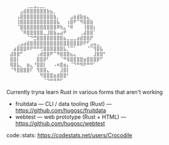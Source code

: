 ```
⠀⠀⠀⠀⠀⠀⢀⣀⣠⣀⣀⡀⠀⠀⠀⠀⠀⠀⠀⠀⠀⠀⠀⠀⠀⠀⠀⠀⠀⠀
⠀⠀⠀⠀⣠⣾⣿⣿⣿⣿⣿⣿⣷⣦⡀⠀⠀⠀⠀⠀⠀⠀⠀⠀⠀⠀⠀⠀⠀⠀
⠀⠀⠀⢠⣿⣿⣿⣿⣿⣿⣿⣿⣿⣿⣷⡀⠀⠀⠀⣠⣶⣾⣷⣶⣄⠀⠀⠀⠀⠀
⠀⠀⠀⢸⣿⣿⣿⣿⣿⣿⣿⣿⣿⣿⣿⣧⠀⠀⢰⣿⠟⠉⠻⣿⣿⣷⠀⠀⠀⠀
⠀⠀⠀⠈⣿⣿⣿⣿⣿⣿⣿⣿⣿⣿⣿⠿⢷⣄⠘⠿⠀⠀⠀⢸⣿⣿⡆⠀⠀⠀
⠀⠀⠀⠀⠈⠿⣿⣿⣿⣿⣿⣀⣸⣿⣷⣤⣴⠟⠀⠀⠀⠀⢀⣼⣿⣿⠁⠀⠀⠀
⠀⠀⠀⠀⠀⠀⠈⠙⣛⣿⣿⣿⣿⣿⣿⣿⣿⣦⣀⣀⣀⣴⣾⣿⣿⡟⠀⠀⠀⠀
⠀⠀⠀⢀⣠⣴⣾⣿⣿⣿⣿⣿⣿⣿⣿⣿⣿⣿⣿⣿⣿⣿⡿⠟⠋⣠⣤⣀⠀⠀
⠀⠀⣴⣿⣿⣿⠿⠟⠛⠛⢛⣿⣿⣿⣿⣿⣿⣧⡈⠉⠁⠀⠀⠀⠈⠉⢻⣿⣧⠀
⠀⣼⣿⣿⠋⠀⠀⠀⠀⢠⣾⣿⣿⠟⠉⠻⣿⣿⣿⣦⣄⠀⠀⠀⠀⠀⣸⣿⣿⠃
⠀⣿⣿⡇⠀⠀⠀⠀⠀⣿⣿⡿⠃⠀⠀⠀⠈⠛⢿⣿⣿⣿⣿⣶⣿⣿⣿⡿⠋⠀
⠀⢿⣿⣧⡀⠀⣶⣄⠘⣿⣿⡇⠀⠀⠠⠶⣿⣶⡄⠈⠙⠛⠻⠟⠛⠛⠁⠀⠀⠀
⠀⠈⠻⣿⣿⣿⣿⠏⠀⢻⣿⣿⣄⠀⠀⠀⣸⣿⡇⠀⠀⠀⠀⠀⠀⠀⠀⠀⠀⠀
⠀⠀⠀⠀⠀⠀⠀⠀⠀⠀⠻⣿⣿⣿⣶⣾⣿⣿⠃⠀⠀⠀⠀⠀⠀⠀⠀⠀⠀⠀
⠀⠀⠀⠀⠀⠀⠀⠀⠀⠀⠀⠈⠙⠛⠛⠛⠋⠀⠀⠀⠀⠀⠀⠀⠀⠀⠀⠀⠀⠀
```

Currently tryna learn Rust in various forms that aren't working
- fruitdata — CLI / data tooling (Rust) — https://github.com/hugosc/fruitdata
- webtest — web prototype (Rust + HTML) — https://github.com/hugosc/webtest

code::stats: https://codestats.net/users/Crocodile
